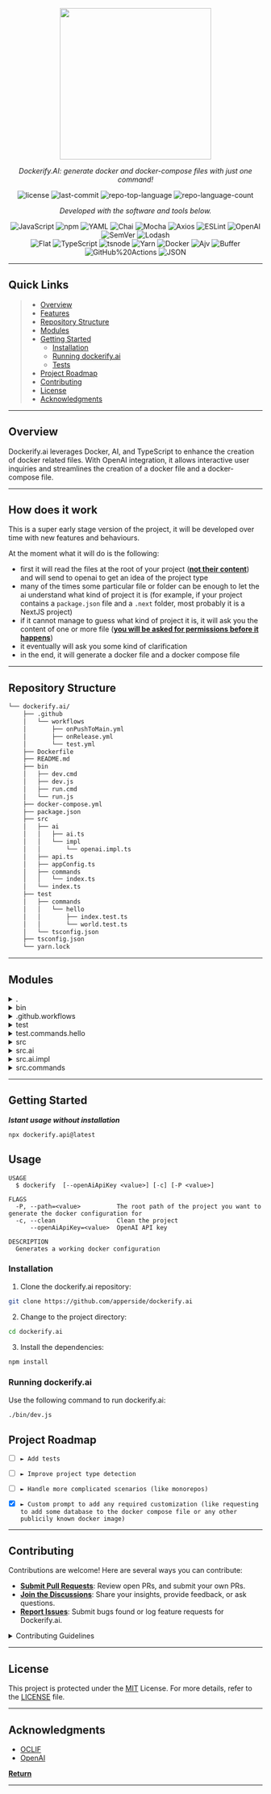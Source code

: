 <p align="center">
  <img src="https://github.com/apperside/dockerify.ai/assets/5955338/a800fb9e-1ae3-4ae7-a482-0dd6a694fedd" width="300" />
</p>

<p align="center">
    <em>Dockerify.AI: generate docker and docker-compose files with just one command!</em>
</p>
<p align="center">
	<img src="https://img.shields.io/github/license/apperside/dockerify.ai?style=flat&color=0080ff" alt="license">
	<img src="https://img.shields.io/github/last-commit/apperside/dockerify.ai?style=flat&logo=git&logoColor=white&color=0080ff" alt="last-commit">
	<img src="https://img.shields.io/github/languages/top/apperside/dockerify.ai?style=flat&color=0080ff" alt="repo-top-language">
	<img src="https://img.shields.io/github/languages/count/apperside/dockerify.ai?style=flat&color=0080ff" alt="repo-language-count">
<p>
<p align="center">
		<em>Developed with the software and tools below.</em>
</p>
<p align="center">
	<img src="https://img.shields.io/badge/JavaScript-F7DF1E.svg?style=flat&logo=JavaScript&logoColor=black" alt="JavaScript">
	<img src="https://img.shields.io/badge/npm-CB3837.svg?style=flat&logo=npm&logoColor=white" alt="npm">
	<img src="https://img.shields.io/badge/YAML-CB171E.svg?style=flat&logo=YAML&logoColor=white" alt="YAML">
	<img src="https://img.shields.io/badge/Chai-A30701.svg?style=flat&logo=Chai&logoColor=white" alt="Chai">
	<img src="https://img.shields.io/badge/Mocha-8D6748.svg?style=flat&logo=Mocha&logoColor=white" alt="Mocha">
	<img src="https://img.shields.io/badge/Axios-5A29E4.svg?style=flat&logo=Axios&logoColor=white" alt="Axios">
	<img src="https://img.shields.io/badge/ESLint-4B32C3.svg?style=flat&logo=ESLint&logoColor=white" alt="ESLint">
	<img src="https://img.shields.io/badge/OpenAI-412991.svg?style=flat&logo=OpenAI&logoColor=white" alt="OpenAI">
	<img src="https://img.shields.io/badge/SemVer-3F4551.svg?style=flat&logo=SemVer&logoColor=white" alt="SemVer">
	<img src="https://img.shields.io/badge/Lodash-3492FF.svg?style=flat&logo=Lodash&logoColor=white" alt="Lodash">
	<br>
	<img src="https://img.shields.io/badge/Flat-3481FE.svg?style=flat&logo=Flat&logoColor=white" alt="Flat">
	<img src="https://img.shields.io/badge/TypeScript-3178C6.svg?style=flat&logo=TypeScript&logoColor=white" alt="TypeScript">
	<img src="https://img.shields.io/badge/tsnode-3178C6.svg?style=flat&logo=ts-node&logoColor=white" alt="tsnode">
	<img src="https://img.shields.io/badge/Yarn-2C8EBB.svg?style=flat&logo=Yarn&logoColor=white" alt="Yarn">
	<img src="https://img.shields.io/badge/Docker-2496ED.svg?style=flat&logo=Docker&logoColor=white" alt="Docker">
	<img src="https://img.shields.io/badge/Ajv-23C8D2.svg?style=flat&logo=Ajv&logoColor=white" alt="Ajv">
	<img src="https://img.shields.io/badge/Buffer-231F20.svg?style=flat&logo=Buffer&logoColor=white" alt="Buffer">
	<img src="https://img.shields.io/badge/GitHub%20Actions-2088FF.svg?style=flat&logo=GitHub-Actions&logoColor=white" alt="GitHub%20Actions">
	<img src="https://img.shields.io/badge/JSON-000000.svg?style=flat&logo=JSON&logoColor=white" alt="JSON">
</p>
<hr>

##  Quick Links

> - [ Overview](#-overview)
> - [ Features](#-features)
> - [ Repository Structure](#-repository-structure)
> - [ Modules](#-modules)
> - [ Getting Started](#-getting-started)
>   - [ Installation](#-installation)
>   - [ Running dockerify.ai](#-running-dockerify.ai)
>   - [ Tests](#-tests)
> - [ Project Roadmap](#-project-roadmap)
> - [ Contributing](#-contributing)
> - [ License](#-license)
> - [ Acknowledgments](#-acknowledgments)

---

##  Overview

Dockerify.ai leverages Docker, AI, and TypeScript to enhance the creation of docker related files. 
With OpenAI integration, it allows interactive user inquiries and streamlines the creation of a docker file and a docker-compose file.

---

##  How does it work

This is a super early stage version of the project, it will be developed over time with new features and behaviours.

At the moment what it will do is the following:
- first it will read the files at the root of your project (<b><u>not their content</u></b>) and will send to openai to get an idea of the project type
- many of the times some particular file or folder can be enough to let the ai understand what kind of project it is (for example, if your project contains a `package.json` file and a `.next` folder, most probably it is a NextJS project)
- if it cannot manage to guess what kind of project it is, it will ask you the content of one or more file (<b><u>you will be asked for permissions before it happens</u></b>)
- it eventually will ask you some kind of clarification
- in the end, it will generate a docker file and a docker compose file


---

##  Repository Structure

```sh
└── dockerify.ai/
    ├── .github
    │   └── workflows
    │       ├── onPushToMain.yml
    │       ├── onRelease.yml
    │       └── test.yml
    ├── Dockerfile
    ├── README.md
    ├── bin
    │   ├── dev.cmd
    │   ├── dev.js
    │   ├── run.cmd
    │   └── run.js
    ├── docker-compose.yml
    ├── package.json
    ├── src
    │   ├── ai
    │   │   ├── ai.ts
    │   │   └── impl
    │   │       └── openai.impl.ts
    │   ├── api.ts
    │   ├── appConfig.ts
    │   ├── commands
    │   │   └── index.ts
    │   └── index.ts
    ├── test
    │   ├── commands
    │   │   └── hello
    │   │       ├── index.test.ts
    │   │       └── world.test.ts
    │   └── tsconfig.json
    ├── tsconfig.json
    └── yarn.lock
```

---

##  Modules

<details closed><summary>.</summary>

| File                                                                                           | Summary                                                                                                                                                                                                                                                                                                                                                                                                                                                                                                                                                      |
| ---                                                                                            | ---                                                                                                                                                                                                                                                                                                                                                                                                                                                                                                                                                          |
| [docker-compose.yml](https://github.com/apperside/dockerify.ai/blob/master/docker-compose.yml) | This code utilizes Docker to create a production-ready environment for the AI application, making it consistent and easily distributable. The configuration file docker-compose.yml is central to running the application inside a Docker container. It sets up an app service, links the application codebase to the Docker environment, and excludes node_modules from synchronizing to improve performance.                                                                                                                                               |
| [Dockerfile](https://github.com/apperside/dockerify.ai/blob/master/Dockerfile)                 | The Dockerfile is key to creating a Docker container for the dockerify.ai application. Upon building, it installs the necessary Node dependencies and bundles the app source. After successful compilation, the application will start execution from run.js in the bin directory. This setup encapsulates the entire application for seamless deployment and ensures consistent runtime environment.                                                                                                                                                        |
| [tsconfig.json](https://github.com/apperside/dockerify.ai/blob/master/tsconfig.json)           | The tsconfig.json file in the provided repository is a configuration file for TypeScript, a scripting language used for the development. It primarily informs TypeScript compiler to generate JavaScript files from TypeScript, the compilation version, root directory of the project, and where to output the compiled JavaScript files.                                                                                                                                                                                                                   |
| [package.json](https://github.com/apperside/dockerify.ai/blob/master/package.json)             | This code segment is the package.json file, a crucial part of the Dockerify.ai repository. It's responsible for outlining the metadata about the project, including project dependencies, scripts commands, and main entry point. The project primarily facilitates making any project Docker-ready instantly, while housing the fundamental run-command for the application (./bin/run.js). Considerable dependencies, including axios, openAI, and inquirer, hint at network requests, interaction with AI toolkit, and terminal user-input, respectively. |
| [yarn.lock](https://github.com/apperside/dockerify.ai/blob/master/yarn.lock)                   | This code snippet represents the Dockerify.ai repository structure, crucial for organizing project's workflows, Docker configurations, and documentation. It enables automated actions upon code release and pushes to main branch as well as testing, aiding in continuous integration and delivery (CI/CD).                                                                                                                                                                                                                                                |

</details>

<details closed><summary>bin</summary>

| File                                                                         | Summary                                                                                                                                                                                                                                                                                                                                                                                                             |
| ---                                                                          | ---                                                                                                                                                                                                                                                                                                                                                                                                                 |
| [run.cmd](https://github.com/apperside/dockerify.ai/blob/master/bin/run.cmd) | This code is part of the `dockerify.ai` repository's execution scripts in the `bin` directory. It represents a Windows-specific command script `run.cmd`, which aims at initiating the Node.js runtime environment to run the `run` script with provided arguments. It links to the overall project's operation by facilitating script execution, thus contributing to the application's functionality.             |
| [dev.js](https://github.com/apperside/dockerify.ai/blob/master/bin/dev.js)   | The bin/dev.js file is a crucial part of the dockerify.ai repository. It is essentially a development script executed via Node.js, facilitating the running of the application in a development environment. This script uses the oclif core's execute function for command processing and entry point of the application. Consequently, it plays a critical role in the workflow of the entire software structure. |
| [dev.cmd](https://github.com/apperside/dockerify.ai/blob/master/bin/dev.cmd) | This code snippet from bin/dev.cmd in the dockerify.ai repository serves to bootstrap a development environment. When triggered, it sets off a Node process with TypeScript Node as the module loader, suppressing experimental warnings. This is a foundational part of the repo's architectural setup, enabling smoother and more consistent development workflows.                                               |
| [run.js](https://github.com/apperside/dockerify.ai/blob/master/bin/run.js)   | This code snippet resides in the `run.js` file within the bin directory of the dockerify.ai repository. Its primary function is to perform script execution in the Oclif CLI framework hence facilitating the command-line operations of this AI-based application. Subsequently, this contributes significantly to the overall runtime execution in the project's architecture.                                    |

</details>

<details closed><summary>.github.workflows</summary>

| File                                                                                                         | Summary                                                                                                                                                                                                                                                                                                                                                                          |
| ---                                                                                                          | ---                                                                                                                                                                                                                                                                                                                                                                              |
| [onPushToMain.yml](https://github.com/apperside/dockerify.ai/blob/master/.github/workflows/onPushToMain.yml) | This code is responsible for the continuous integration of the dockerify.ai repository. It triggers automated tasks defined in the onPushToMain.yml script whenever changes are pushed to the main branch. These tasks include testing and building the software to ensure code quality and functionality before any release process.                                            |
| [onRelease.yml](https://github.com/apperside/dockerify.ai/blob/master/.github/workflows/onRelease.yml)       | The onRelease.yml file, located in the.github/workflows directory, is central to the continuous integration/continuous delivery (CI/CD) pipeline of the dockerify.ai repository. Upon new releases, it triggers automated processes such as code testing, building Docker images, and pushing these to a Docker repository, thereby ensuring streamlined updates and deployment. |
| [test.yml](https://github.com/apperside/dockerify.ai/blob/master/.github/workflows/test.yml)                 | The code in test.yml is a GitHub Actions workflow. It supports the dockerify.ai repository by executing tests when specific events occur. The workflow is crucial for automated software quality assurance, helping validate changes before they're merged into the main codebase.                                                                                               |

</details>

<details closed><summary>test</summary>

| File                                                                                      | Summary                                                                                                                                                                                                                                                                                                                                                                                                                                           |
| ---                                                                                       | ---                                                                                                                                                                                                                                                                                                                                                                                                                                               |
| [tsconfig.json](https://github.com/apperside/dockerify.ai/blob/master/test/tsconfig.json) | This tsconfig.json file in the test directory forms an essential part of the project's test suite configuration. It extends the base TypeScript config file with specific options for testing purposes, ensuring no new JavaScript files are generated during the testing process, and linking to the source code in the parent directory. This plays a pivotal role in enabling type safety checks and tooling support during automated testing. |

</details>

<details closed><summary>test.commands.hello</summary>

| File                                                                                                     | Summary                                                                                                                                                                                                                                                                                                                                                          |
| ---                                                                                                      | ---                                                                                                                                                                                                                                                                                                                                                              |
| [index.test.ts](https://github.com/apperside/dockerify.ai/blob/master/test/commands/hello/index.test.ts) | The highlighted code snippet is a component of the test suite within the dockerify.ai repository-specifically, it tests the hello command functionality. The code confirms the successful execution and correct output of the hello command, contributing to the repository's overall reliability and maintainability.                                           |
| [world.test.ts](https://github.com/apperside/dockerify.ai/blob/master/test/commands/hello/world.test.ts) | The code snippet, from the test/commands/hello/world.test.ts file, is a unit test for the hello world command in the repository. It checks whether running the command yields the expected hello world! output. This helps verify the correct functionality of the command within the broader microservice-oriented docker-based architecture of the repository. |

</details>

<details closed><summary>src</summary>

| File                                                                                   | Summary                                                                                                                                                                                                                                                                                                                                                                                                                                                                          |
| ---                                                                                    | ---                                                                                                                                                                                                                                                                                                                                                                                                                                                                              |
| [appConfig.ts](https://github.com/apperside/dockerify.ai/blob/master/src/appConfig.ts) | The appConfig.ts file in the src directory of the dockerify.ai repository plays a key role in maintaining application-specific configuration using Configstore. It creates an instance of Configstore named dockerify.ai, providing a centralized store for configurations which aids in altering application behavior without code changes.                                                                                                                                     |
| [api.ts](https://github.com/apperside/dockerify.ai/blob/master/src/api.ts)             | The `api.ts` file primarily functions as the communication bridge between the user and the AI assistant module. It facilitates user interactions by receiving user messages, sending them to the AI module, and delivering AI responses back to the user. Notably, it also manages a user-friendly spinner indicator to reveal when the AI is processing the request. This file streamlines user-AI discourse while maintaining user experience.                                 |
| [index.ts](https://github.com/apperside/dockerify.ai/blob/master/src/index.ts)         | The src/index.ts file in the dockerify.ai repository serves as an entry point for the application. Its main function is to export the run command from the @oclif/core library, which is crucial in handling command-line interface operations. This supports the modular and command-based architecture of the project. The codebase's overall structure indicates a Docker-based ecosystem, facilitating AI applications development using TypeScript and automated workflows. |

</details>

<details closed><summary>src.ai</summary>

| File                                                                        | Summary                                                                                                                                                                                                                                                                                       |
| ---                                                                         | ---                                                                                                                                                                                                                                                                                           |
| [ai.ts](https://github.com/apperside/dockerify.ai/blob/master/src/ai/ai.ts) | The code in ai.ts provides an abstraction layer to interact with different AI engines, using an interface IAI. Currently, it implements OpenAI as the default AI engine. This approach gives the system flexibility to easily replace or add new AI services by changing the implementations. |

</details>

<details closed><summary>src.ai.impl</summary>

| File                                                                                               | Summary                                                                                                                                                                                                                                                                                                                                                                                                                                     |
| ---                                                                                                | ---                                                                                                                                                                                                                                                                                                                                                                                                                                         |
| [openai.impl.ts](https://github.com/apperside/dockerify.ai/blob/master/src/ai/impl/openai.impl.ts) | This code is part of an AI bot application and leverages the OpenAI API. The `AppOpenAi` class, housed in the `openai.impl.ts` file, provides the core chat interaction with a user. It enables creating, running, and managing asynchronous conversations with the AI assistant, obtaining user inputs, and returning AI-generated replies. The class utilizes an API key for authentication, stored in an application configuration file. |

</details>

<details closed><summary>src.commands</summary>

| File                                                                                    | Summary                                                                                                                                                                                                                                                                                                                                                                                                                                                                                                                           |
| ---                                                                                     | ---                                                                                                                                                                                                                                                                                                                                                                                                                                                                                                                               |
| [index.ts](https://github.com/apperside/dockerify.ai/blob/master/src/commands/index.ts) | The code in src/commands/index.ts defines a MainCommand class responsible for generating Docker configurations for a project. This process uses user interaction to provide specific inputs needed, such as files' contents or project details required for Dockerization, acquired via interactive inquiries. The code also extends capabilities for project cleaning, specification of project path, and uses OpenAI's API for interactions, underpinning the core functionality of the dockerify.ai repository's architecture. |

</details>

---

##  Getting Started

***Istant usage without installation***

```
npx dockerify.api@latest
```

## Usage 

```sh-session
USAGE
  $ dockerify  [--openAiApiKey <value>] [-c] [-P <value>]

FLAGS
  -P, --path=<value>          The root path of the project you want to generate the docker configuration for
  -c, --clean                 Clean the project
      --openAiApiKey=<value>  OpenAI API key

DESCRIPTION
  Generates a working docker configuration

```
###  Installation

1. Clone the dockerify.ai repository:

```sh
git clone https://github.com/apperside/dockerify.ai
```

2. Change to the project directory:

```sh
cd dockerify.ai
```

3. Install the dependencies:

```sh
npm install
```

###  Running dockerify.ai

Use the following command to run dockerify.ai:

```sh
./bin/dev.js
```



##  Project Roadmap

- [ ] `► Add tests`
- [ ] `► Improve project type detection `
- [ ] `► Handle more complicated scenarios (like monorepos)`
- [x] `► Custom prompt to add any required customization (like requesting to add some database to the docker compose file or any other publicily known docker image)`


---

##  Contributing

Contributions are welcome! Here are several ways you can contribute:

- **[Submit Pull Requests](https://github.com/apperside/dockerify.ai/blob/main/CONTRIBUTING.md)**: Review open PRs, and submit your own PRs.
- **[Join the Discussions](https://github.com/apperside/dockerify.ai/discussions)**: Share your insights, provide feedback, or ask questions.
- **[Report Issues](https://github.com/apperside/dockerify.ai/issues)**: Submit bugs found or log feature requests for Dockerify.ai.

<details closed>
    <summary>Contributing Guidelines</summary>

1. **Fork the Repository**: Start by forking the project repository to your GitHub account.
2. **Clone Locally**: Clone the forked repository to your local machine using a Git client.
   ```sh
   git clone https://github.com/apperside/dockerify.ai
   ```
3. **Create a New Branch**: Always work on a new branch, giving it a descriptive name.
   ```sh
   git checkout -b new-feature-x
   ```
4. **Make Your Changes**: Develop and test your changes locally.
5. **Commit Your Changes**: Commit with a clear message describing your updates.
   ```sh
   git commit -m 'Implemented new feature x.'
   ```
6. **Push to GitHub**: Push the changes to your forked repository.
   ```sh
   git push origin new-feature-x
   ```
7. **Submit a Pull Request**: Create a PR against the original project repository. Clearly describe the changes and their motivations.

Once your PR is reviewed and approved, it will be merged into the main branch.

</details>

---

##  License

This project is protected under the [MIT](https://choosealicense.com/licenses/mit/) License. For more details, refer to the [LICENSE](https://github.com/apperside/dockerify.ai/blob/main/LICENSE) file.

---

##  Acknowledgments

- [OCLIF](https://oclif.io/)
- [OpenAI](https://github.com/openai/openai-node)

[**Return**](#-quick-links)

---
